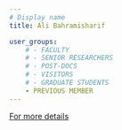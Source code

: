 ```yaml
---
# Display name
title: Ali Bahramisharif

user_groups:
    # - FACULTY
    # - SENIOR RESEARCHERS
    # - POST-DOCS
    # - VISITORS
    # - GRADUATE STUDENTS
    - PREVIOUS MEMBER
---
```



[For more details](http://www.cs.ru.nl/~ali/)